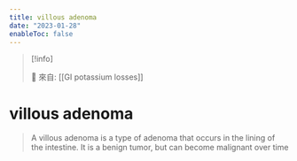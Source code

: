 ```yaml
---
title: villous adenoma
date: "2023-01-28"
enableToc: false
---
```


> [!info]
>
> 🌱 來自: [[GI potassium losses]]

# villous adenoma

>  A villous adenoma is a type of adenoma that occurs in the lining of the intestine. It is a benign tumor, but can become malignant over time 


